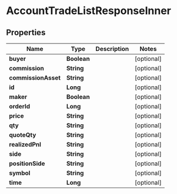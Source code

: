 

# AccountTradeListResponseInner


## Properties

| Name | Type | Description | Notes |
|------------ | ------------- | ------------- | -------------|
|**buyer** | **Boolean** |  |  [optional] |
|**commission** | **String** |  |  [optional] |
|**commissionAsset** | **String** |  |  [optional] |
|**id** | **Long** |  |  [optional] |
|**maker** | **Boolean** |  |  [optional] |
|**orderId** | **Long** |  |  [optional] |
|**price** | **String** |  |  [optional] |
|**qty** | **String** |  |  [optional] |
|**quoteQty** | **String** |  |  [optional] |
|**realizedPnl** | **String** |  |  [optional] |
|**side** | **String** |  |  [optional] |
|**positionSide** | **String** |  |  [optional] |
|**symbol** | **String** |  |  [optional] |
|**time** | **Long** |  |  [optional] |



